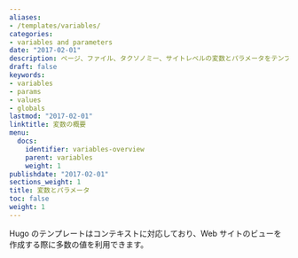 ```yaml
---
aliases:
- /templates/variables/
categories:
- variables and parameters
date: "2017-02-01"
description: ページ、ファイル、タクソノミー、サイトレベルの変数とパラメータをテンプレートで利用できます。
draft: false
keywords:
- variables
- params
- values
- globals
lastmod: "2017-02-01"
linktitle: 変数の概要
menu:
  docs:
    identifier: variables-overview
    parent: variables
    weight: 1
publishdate: "2017-02-01"
sections_weight: 1
title: 変数とパラメータ
toc: false
weight: 1
---
```


Hugo のテンプレートはコンテキストに対応しており、Web サイトのビューを作成する際に多数の値を利用できます。

[Go templates]: /templates/introduction/ "言語の基本的なテンプレート関数を学ぶことで、Go テンプレートにおけるコンテキストを理解できます。"
